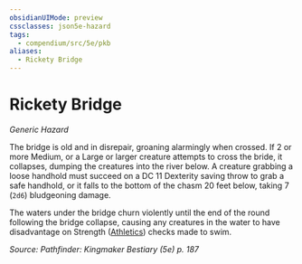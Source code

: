 ```yaml
---
obsidianUIMode: preview
cssclasses: json5e-hazard
tags:
  - compendium/src/5e/pkb
aliases:
  - Rickety Bridge
---
```

# Rickety Bridge
*Generic Hazard*  

The bridge is old and in disrepair, groaning alarmingly when crossed. If 2 or more Medium, or a Large or larger creature attempts to cross the bride, it collapses, dumping the creatures into the river below. A creature grabbing a loose handhold must succeed on a DC 11 Dexterity saving throw to grab a safe handhold, or it falls to the bottom of the chasm 20 feet below, taking 7 (`2d6`) bludgeoning damage.

The waters under the bridge churn violently until the end of the round following the bridge collapse, causing any creatures in the water to have disadvantage on Strength ([Athletics](2-Mechanics/CLI/rules/skills.md#Athletics)) checks made to swim.

*Source: Pathfinder: Kingmaker Bestiary (5e) p. 187*
